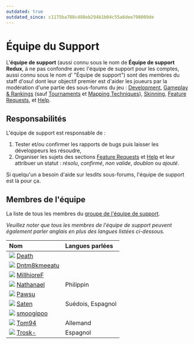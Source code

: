 ```yaml
---
outdated: true
outdated_since: c1175ba788c488eb294b1b04c55a6dee798009de
---
```


# Équipe du Support

L'**équipe de support** (aussi connu sous le nom de **Équipe de support Redux**, à ne pas confondre avec l'équipe de support pour les comptes, aussi connu sous le nom d' "Équipe de support") sont des membres du staff d'osu! dont leur objectif premier est d'aider les joueurs par la modération d'une partie des sous-forums du jeu : [Development](https://osu.ppy.sh/community/forums/2), [Gameplay & Rankings](https://osu.ppy.sh/community/forums/13) (sauf [Tournaments](https://osu.ppy.sh/community/forums/55) et [Mapping Techniques](https://osu.ppy.sh/community/forums/61)), [Skinning](https://osu.ppy.sh/community/forums/15), [Feature Requests](https://osu.ppy.sh/community/forums/4), et [Help](https://osu.ppy.sh/community/forums/5).

## Responsabilités

L'équipe de support est responsable de :

1. Tester et/ou confirmer les rapports de bugs puis laisser les développeurs les résoudre,
2. Organiser les sujets des sections [Feature Requests](https://osu.ppy.sh/community/forums/4) et [Help](https://osu.ppy.sh/community/forums/5) et leur attribuer un statut : *résolu*, *confirmé*, *non valide*, *doublon* ou *ajouté*.

Si quelqu'un a besoin d'aide sur lesdits sous-forums, l'équipe de support est là pour ça.

## Membres de l'équipe

La liste de tous les membres du [groupe de l'équipe de support](https://osu.ppy.sh/groups/22).

*Veuillez noter que tous les membres de l'équipe de support peuvent également parler anglais en plus des langues listées ci-dessous.*

| Nom | Langues parlées |
| :-- | :-- |
| ![][flag_US] [Death](https://osu.ppy.sh/users/3242450) |  |
| ![][flag_US] [Dntm8kmeeatu](https://osu.ppy.sh/users/5428812) |  |
| ![][flag_NO] [MillhioreF](https://osu.ppy.sh/users/941094) |  |
| ![][flag_PH] [Nathanael](https://osu.ppy.sh/users/2295078) | Philippin |
| ![][flag_CA] [Pawsu](https://osu.ppy.sh/users/2371454) |  |
| ![][flag_SE] [Saten](https://osu.ppy.sh/users/444506) | Suédois, Espagnol |
| ![][flag_AU] [smoogipoo](https://osu.ppy.sh/users/1040328) |  |
| ![][flag_DE] [Tom94](https://osu.ppy.sh/users/1857058) | Allemand |
| ![][flag_ES] [Trosk-](https://osu.ppy.sh/users/3469385) | Espagnol |

[flag_AU]: /wiki/shared/flag/AU.gif
[flag_CA]: /wiki/shared/flag/CA.gif
[flag_DE]: /wiki/shared/flag/DE.gif
[flag_ES]: /wiki/shared/flag/ES.gif
[flag_NO]: /wiki/shared/flag/NO.gif
[flag_PH]: /wiki/shared/flag/PH.gif
[flag_SE]: /wiki/shared/flag/SE.gif
[flag_US]: /wiki/shared/flag/US.gif
